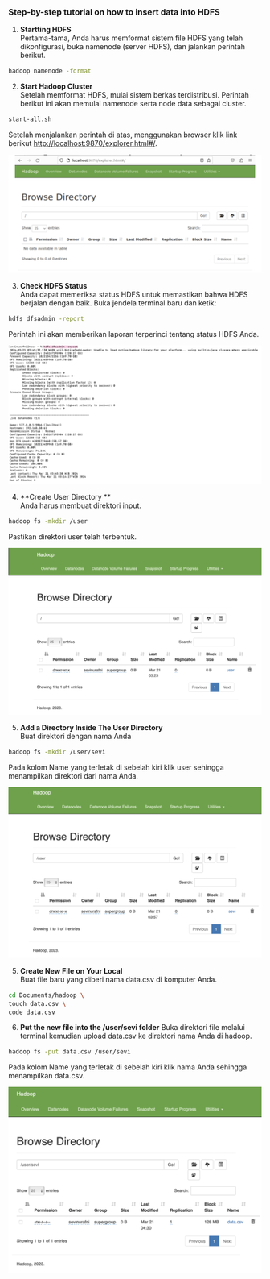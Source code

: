 ### Step-by-step tutorial on how to insert data into HDFS

1. **Startting HDFS** \
Pertama-tama, Anda harus memformat sistem file HDFS yang telah dikonfigurasi, buka namenode (server HDFS), dan jalankan perintah berikut.

```bash
hadoop namenode -format 
```

2. **Start Hadoop Cluster** \
Setelah memformat HDFS, mulai sistem berkas terdistribusi. Perintah berikut ini akan memulai namenode serta node data sebagai cluster.

```bash
start-all.sh
```

Setelah menjalankan perintah di atas, menggunakan browser klik link berikut <http://localhost:9870/explorer.html#/>.

<img title="a title" alt="Alt text" src="img/initiate.png">

3. **Check HDFS Status** \
Anda dapat memeriksa status HDFS untuk memastikan bahwa HDFS berjalan dengan baik. Buka jendela terminal baru dan ketik:
```bash
hdfs dfsadmin -report
```
Perintah ini akan memberikan laporan terperinci tentang status HDFS Anda.

<img title="a title" alt="Alt text" src="img/2.png">

4. **Create User Directory ** \
Anda harus membuat direktori input.
```bash
hadoop fs -mkdir /user
```
Pastikan direktori user telah terbentuk.

<img title="a title" alt="Alt text" src="img/3.png">

5. **Add a Directory Inside The User Directory** \
Buat direktori dengan nama Anda
```bash
hadoop fs -mkdir /user/sevi
```
Pada kolom Name yang terletak di sebelah kiri klik user sehingga menampilkan direktori dari nama Anda.

<img title="a title" alt="Alt text" src="img/4.png">

5. **Create New File on Your Local** \
Buat file baru yang diberi nama data.csv di komputer Anda.
```bash
cd Documents/hadoop \
touch data.csv \
code data.csv
```

6. **Put the new file into the /user/sevi folder** 
Buka direktori file melalui terminal kemudian upload data.csv ke direktori nama Anda di hadoop.
```bash
hadoop fs -put data.csv /user/sevi
```

Pada kolom Name yang terletak di sebelah kiri klik nama Anda sehingga menampilkan data.csv.

<img title="a title" alt="Alt text" src="img/5.png">
